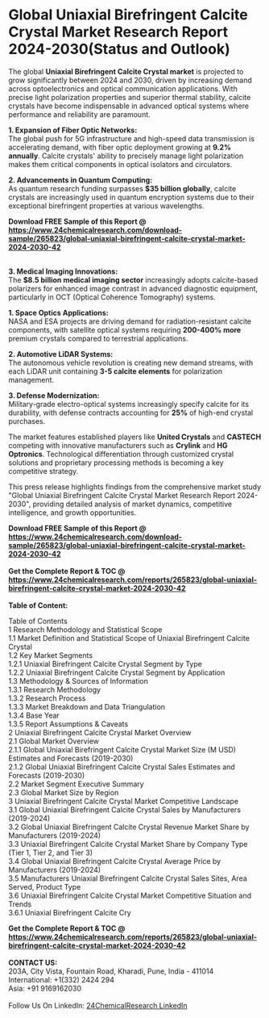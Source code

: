 <h1>Global Uniaxial Birefringent Calcite Crystal Market Research Report 2024-2030(Status and Outlook)</h1><p>The global <strong>Uniaxial Birefringent Calcite Crystal market</strong> is projected to grow significantly between 2024 and 2030, driven by increasing demand across optoelectronics and optical communication applications. With precise light polarization properties and superior thermal stability, calcite crystals have become indispensable in advanced optical systems where performance and reliability are paramount.</p><p><strong>1. Expansion of Fiber Optic Networks:</strong><br>
The global push for 5G infrastructure and high-speed data transmission is accelerating demand, with fiber optic deployment growing at <strong>9.2% annually</strong>. Calcite crystals' ability to precisely manage light polarization makes them critical components in optical isolators and circulators.</p><p><strong>2. Advancements in Quantum Computing:</strong><br>
As quantum research funding surpasses <strong>$35 billion globally</strong>, calcite crystals are increasingly used in quantum encryption systems due to their exceptional birefringent properties at various wavelengths.</p><div><b>Download FREE Sample of this Report @ 
            <a href="https://www.24chemicalresearch.com/download-sample/265823/global-uniaxial-birefringent-calcite-crystal-market-2024-2030-42">
            https://www.24chemicalresearch.com/download-sample/265823/global-uniaxial-birefringent-calcite-crystal-market-2024-2030-42</a></b></div><br><p><strong>3. Medical Imaging Innovations:</strong><br>
The <strong>$8.5 billion medical imaging sector</strong> increasingly adopts calcite-based polarizers for enhanced image contrast in advanced diagnostic equipment, particularly in OCT (Optical Coherence Tomography) systems.</p><p><strong>1. Space Optics Applications:</strong><br>
NASA and ESA projects are driving demand for radiation-resistant calcite components, with satellite optical systems requiring <strong>200-400% more</strong> premium crystals compared to terrestrial applications.</p><p><strong>2. Automotive LiDAR Systems:</strong><br>
The autonomous vehicle revolution is creating new demand streams, with each LiDAR unit containing <strong>3-5 calcite elements</strong> for polarization management.</p><p><strong>3. Defense Modernization:</strong><br>
Military-grade electro-optical systems increasingly specify calcite for its durability, with defense contracts accounting for <strong>25%</strong> of high-end crystal purchases.</p><p>The market features established players like <strong>United Crystals</strong> and <strong>CASTECH</strong> competing with innovative manufacturers such as <strong>Crylink</strong> and <strong>HG Optronics</strong>. Technological differentiation through customized crystal solutions and proprietary processing methods is becoming a key competitive strategy.</p><p>This press release highlights findings from the comprehensive market study "Global Uniaxial Birefringent Calcite Crystal Market Research Report 2024-2030", providing detailed analysis of market dynamics, competitive intelligence, and growth opportunities.</p><div><b>Download FREE Sample of this Report @ 
            <a href="https://www.24chemicalresearch.com/download-sample/265823/global-uniaxial-birefringent-calcite-crystal-market-2024-2030-42">
            https://www.24chemicalresearch.com/download-sample/265823/global-uniaxial-birefringent-calcite-crystal-market-2024-2030-42</a></b></div><br><div><b>Get the Complete Report & TOC @ 
            <a href="https://www.24chemicalresearch.com/reports/265823/global-uniaxial-birefringent-calcite-crystal-market-2024-2030-42">
            https://www.24chemicalresearch.com/reports/265823/global-uniaxial-birefringent-calcite-crystal-market-2024-2030-42</a></b></div><br>
            <b>Table of Content:</b><p>Table of Contents<br />
1 Research Methodology and Statistical Scope<br />
1.1 Market Definition and Statistical Scope of Uniaxial Birefringent Calcite Crystal<br />
1.2 Key Market Segments<br />
1.2.1 Uniaxial Birefringent Calcite Crystal Segment by Type<br />
1.2.2 Uniaxial Birefringent Calcite Crystal Segment by Application<br />
1.3 Methodology & Sources of Information<br />
1.3.1 Research Methodology<br />
1.3.2 Research Process<br />
1.3.3 Market Breakdown and Data Triangulation<br />
1.3.4 Base Year<br />
1.3.5 Report Assumptions & Caveats<br />
2 Uniaxial Birefringent Calcite Crystal Market Overview<br />
2.1 Global Market Overview<br />
2.1.1 Global Uniaxial Birefringent Calcite Crystal Market Size (M USD) Estimates and Forecasts (2019-2030)<br />
2.1.2 Global Uniaxial Birefringent Calcite Crystal Sales Estimates and Forecasts (2019-2030)<br />
2.2 Market Segment Executive Summary<br />
2.3 Global Market Size by Region<br />
3 Uniaxial Birefringent Calcite Crystal Market Competitive Landscape<br />
3.1 Global Uniaxial Birefringent Calcite Crystal Sales by Manufacturers (2019-2024)<br />
3.2 Global Uniaxial Birefringent Calcite Crystal Revenue Market Share by Manufacturers (2019-2024)<br />
3.3 Uniaxial Birefringent Calcite Crystal Market Share by Company Type (Tier 1, Tier 2, and Tier 3)<br />
3.4 Global Uniaxial Birefringent Calcite Crystal Average Price by Manufacturers (2019-2024)<br />
3.5 Manufacturers Uniaxial Birefringent Calcite Crystal Sales Sites, Area Served, Product Type<br />
3.6 Uniaxial Birefringent Calcite Crystal Market Competitive Situation and Trends<br />
3.6.1 Uniaxial Birefringent Calcite Cry</p><div><b>Get the Complete Report & TOC @ 
            <a href="https://www.24chemicalresearch.com/reports/265823/global-uniaxial-birefringent-calcite-crystal-market-2024-2030-42">
            https://www.24chemicalresearch.com/reports/265823/global-uniaxial-birefringent-calcite-crystal-market-2024-2030-42</a></b></div><br><b>CONTACT US:</b><br>
            203A, City Vista, Fountain Road, Kharadi, Pune, India - 411014<br>
            International: +1(332) 2424 294<br>
            Asia: +91 9169162030 <br><br>
            Follow Us On LinkedIn: <a href="https://www.linkedin.com/company/24chemicalresearch/">24ChemicalResearch LinkedIn</a>
